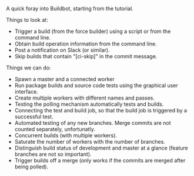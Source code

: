 A quick foray into Buildbot, starting from the tutorial.

Things to look at:

 - Trigger a build (from the force builder) using a script or from the command
   line.
 - Obtain build operation information from the command line.
 - Post a notification on Slack (or similar).
 - Skip builds that contain "[ci-skip]" in the commit message.

Things we can do:

 - Spawn a master and a connected worker
 - Run package builds and source code tests using the graphical user interface.
 - Create multiple workers with different names and passes.
 - Testing the polling mechanism automatically tests and builds.
 - Connecting the test and build job, so that the build job is triggered by a
   successful test.
 - Automated testing of any new branches. Merge commits are not counted
   separately, unfortunatly.
 - Concurrent builds (with multiple workers).
 - Saturate the number of workers with the number of branches.
 - Distinguish build status of development and master at a glance (feature
   branches are not so important).
 - Trigger builds off a merge (only works if the commits are merged after being
   polled).